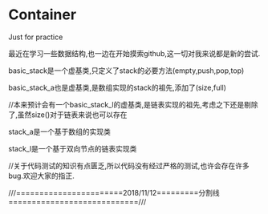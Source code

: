 # Container
Just for practice

最近在学习一些数据结构,也一边在开始摸索github,这一切对我来说都是新的尝试.

basic_stack是一个虚基类,只定义了stack的必要方法(empty,push,pop,top)

basic_stack_a也是虚基类,是数组实现的stack的祖先,添加了(size,full)

//本来预计会有一个basic_stack_l的虚基类,是链表实现的祖先,考虑之下还是剔除了,虽然size()对于链表来说也可以存在

stack_a是一个基于数组的实现类

stack_l是一个基于双向节点的链表实现类

//关于代码测试的知识有点匮乏,所以代码没有经过严格的测试,也许会存在许多bug.欢迎大家的指正.


///=======================2018/11/12=========分割线============================///
